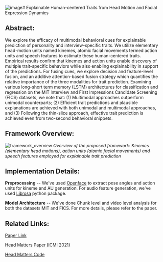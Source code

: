 ![image](https://github.com/deepsurbhi8/Explainable_Human_Traits_Prediction/assets/79365852/9c3480ab-78c1-40ae-89bb-02b75503fa37)# Explainable Human-centered Traits from Head Motion and Facial Expression Dynamics

## Abstract: 
We explore the efficacy of multimodal behavioral cues for explainable prediction of personality and interview-specific traits. We utilize elementary head-motion units named kinemes, atomic facial movements termed action units and speech features to estimate these human-centered traits. Empirical results confirm that kinemes and action units enable discovery of multiple trait-specific behaviors while also enabling explainability in support of the predictions. For fusing cues, we explore decision and feature-level fusion, and an additive attention-based fusion strategy which quantifies the relative importance of the three modalities for trait prediction. Examining various long-short term memory (LSTM) architectures for classification and regression on the MIT Interview and First Impressions Candidate Screening (FICS) datasets, we note that: (1) Multimodal approaches outperform unimodal counterparts; (2) Efficient trait predictions and plausible explanations are achieved with both unimodal and multimodal approaches, and (3) Following the thin-slice approach, effective trait prediction is achieved even from two-second behavioral snippets.

## Framework Overview:
![framework_overview]([Architectures/Framework_overview.pdf](https://github.com/deepsurbhi8/Explainable_Human_Traits_Prediction/blob/c79ccf6354589708d381940bb9ecbb771f0e695d/Architectures/Framework_overview.pdf))
*Overview of the proposed framework: Kinemes (elementary head motions), action units (atomic facial movements) and speech features employed for explainable trait prediction*

## Implementation Details:
**Preprocessing** -- We've used [Openface](https://github.com/TadasBaltrusaitis/OpenFace) to extract pose angles and action units for kineme and AU generation. For audio feature generation, we've used [Librosa](https://librosa.org/doc/latest/index.html) python package.

**Model Architecture** -- We've done Chunk level and video level analysis for both the datasets MIT and FICS. For more details, please refer to the paper.

## Related Links:
[Paper Link](https://arxiv.org/pdf/2302.09817v2.pdf)

[Head Matters Paper (ICMI 2021)](https://dl.acm.org/doi/10.1145/3462244.3479901)

[Head Matters Code](https://github.com/MonikaGahalawat11/Head-Matters--Code) 


